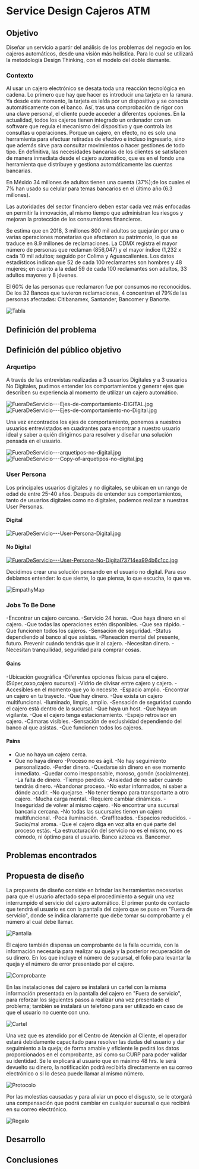 # Service Design Cajeros ATM

## Objetivo
Diseñar un servicio a partir del análisis de los problemas del negocio en los cajeros automáticos, desde una visión más holística. Para lo cual se utilizará la metodología Design Thinking, con el modelo del doble diamante.

### Contexto
Al usar un cajero electrónico se desata toda una reacción tecnológica en cadena. Lo primero que hay que hacer es introducir una tarjeta en la ranura. Ya desde este momento, la tarjeta es leída por un dispositivo y se conecta automáticamente con el banco. Así, tras una comprobación de rigor con una clave personal, el cliente puede acceder a diferentes opciones.
En la actualidad, todos los cajeros tienen integrado un ordenador con un software que regula el mecanismo del dispositivo y que controla las consultas u operaciones. Porque un cajero, en efecto, no es solo una herramienta para efectuar retiradas de efectivo e incluso ingresarlo, sino que además sirve para consultar movimientos o hacer gestiones de todo tipo.
En definitiva, las necesidades bancarias de los clientes se satisfacen de manera inmediata desde el cajero automático, que es en el fondo una herramienta que distribuye y gestiona automáticamente las cuentas bancarias.

En Méxido 34 millones de adultos tienen una cuenta (37%);de los cuales el 7% han usado su celular para temas bancarios en el último año (6.3 millones).

Las autoridades del sector financiero deben estar cada vez más enfocadas en permitir la innovación, al mismo tiempo que administran los riesgos y mejoran la protección de los consumidores financieros.

Se estima que en 2018, 3 millones 800 mil adultos se quejarán por una o varias operaciones monetarias que afectaron su patrimonio, lo que se traduce en 8.9 millones de reclamaciones.
La CDMX registra el mayor número de personas que reclaman (856,047) y el mayor índice (1,232 x cada 10 mil adultos; seguido por Colima y Aguascalientes.
Los datos estadísticos indican que 52 de cada 100 reclamantes son hombres y 48 mujeres; en cuanto a la edad 59 de cada 100 reclamantes son adultos, 33 adultos mayores y 8 jóvenes.

El 60% de las personas que reclamaron fue por consumos no reconocidos. De los 32 Bancos que tuvieron reclamaciones, 4 concentran el 79%de las personas afectadas: Citibanamex, Santander, Bancomer y Banorte.

![Tabla](https://i.ibb.co/dk0mBZy/estadisticas-ATM.png)

## Definición del problema

## Definición del público objetivo
### Arquetipo
A través de las entrevistas realizadas a 3 usuarios Digitales y a 3 usuarios No Digitales, pudimos entender los comportamientos y generar ejes que describen su experiencia al momento de utilizar un cajero automático. 


<img src="https://imgbbb.com/images/2019/06/04/FueraDeServicio---Ejes-de-comportamiento-DIGITAL.jpg" alt="FueraDeServicio---Ejes-de-comportamiento-DIGITAL.jpg" border="0">
<img src="https://imgbbb.com/images/2019/06/04/FueraDeServicio---Ejes-de-comportamiento-no-Digital.jpg" alt="FueraDeServicio---Ejes-de-comportamiento-no-Digital.jpg" border="0">

Una vez encontrados los ejes de comportamiento, ponemos a nuestros usuarios entrevistados en cuadrantes para encontrar a nuestro usuario ideal y saber a quién dirigirnos para resolver y diseñar una solución pensada en el usuario.

<img src="https://imgbbb.com/images/2019/06/04/FueraDeServicio---arquetipos-no-digital.jpg" alt="FueraDeServicio---arquetipos-no-digital.jpg" border="0">
<img src="https://imgbbb.com/images/2019/06/04/FueraDeServicio---Copy-of-arquetipos-no-digital.jpg" alt="FueraDeServicio---Copy-of-arquetipos-no-digital.jpg" border="0">

### User Persona
Los principales usuarios digitales y no digitales, se ubican en un rango de edad de entre 25-40 años. 
Después de entender sus comportamientos, tanto de usuarios digitales como no digitales, podemos realizar a nuestras User Personas.

#### Digital

<img src="https://imgbbb.com/images/2019/06/04/FueraDeServicio---User-Persona-Digital.jpg" alt="FueraDeServicio---User-Persona-Digital.jpg" border="0">

#### No Digital

<a href="https://imgbbb.com/image/w1Llp"><img src="https://imgbbb.com/images/2019/06/04/FueraDeServicio---User-Persona-No-Digital73714ea994b6c1cc.jpg" alt="FueraDeServicio---User-Persona-No-Digital73714ea994b6c1cc.jpg" border="0" /></a>

Decidimos crear una solución pensando en el usuario no digital. Para eso debíamos entender: lo que siente, lo que piensa, lo que escucha, lo que ve.

![EmpathyMap](https://i.ibb.co/YZ8Zh9r/Empathy-map-1.jpg)

### Jobs To Be Done
-Encontrar un cajero cercano.
-Servicio 24 horas.
-Que haya dinero en el cajero.
-Que todas las operaciones estén disponibles.
-Que sea rápido.
-Que funcionen todos los cajeros.
-Sensación de seguridad.
-Status dependiendo al banco al que asistas.
-Planeación mental del presente, futuro. Prevenir cuándo tendrás que ir al cajero.
-Necesitan dinero.
-Necesitan tranquilidad, seguridad para comprar cosas.

#### Gains
-Ubicación geográfica
-Diferentes opciones físicas para el cajero.(Súper,oxxo,cajero sucursal)
-Vidrio de divisar entre cajero y cajero.
-Accesibles en el momento que yo lo necesite.
-Espacio amplio.
-Encontrar un cajero en tu trayecto.
-Que hay dinero.
-Que exista un cajero multifuncional.
-Iluminado, limpio, amplio.
-Sensación de seguridad cuando el cajero está dentro de la sucursal.
-Que haya un host.
-Que haya un vigilante.
-Que el cajero tenga estacionamiento.
-Espejo retrovisor en cajero.
-Cámaras visibles.
-Sensación de exclusividad dependiendo del banco al que asistas.
-Que funcionen todos los cajeros.

#### Pains
- Que no haya un cajero cerca.
- Que no haya dinero
-Proceso no es ágil.
-No hay seguimiento personalizado.
-Perder dinero.
-Quedarse sin dinero en ese momento inmediato.
-Quedar como irresponsable, moroso, gorrón (socialmente).
-La falta de dinero.
-Tiempo perdido.
-Ansiedad de no saber cuándo tendrás dinero.
-Abandonar proceso.
-No estar informados, ni saber a dónde acudir.
-No quejarse.
-No tener tiempo para transportarte a otro cajero.
-Mucha carga mental.
-Requiere cambiar dinámicas.
-Inseguridad de volver al mismo cajero.
-No encontrar una sucursal bancaria cercana.
-No todas las sucursales tienen un cajero multifuncional.
-Poca iluminación.
-Graffiteados.
-Espacios reducidos.
-Sucio/mal aroma.
-Que el cajero diga en voz alta en qué parte del proceso estás.
-La estructuración del servicio no es el mismo, no es cómodo, ni óptimo para el usuario. Banco azteca vs. Bancomer.


## Problemas encontrados

## Propuesta de diseño
La propuesta de diseño consiste en brindar las herramientas necesarias para que el usuario afectado sepa el procedimiento a seguir una vez interrumpido el servicio del cajero automático.
El primer punto de contacto que tendrá el usuario es con la pantalla del cajero que se puso en "Fuera de servicio", donde se indica claramente que debe tomar su comprobante y el número al cual debe llamar.

![Pantalla](https://i.ibb.co/4d7BYQM/pantallas.png)

El cajero también dispensa un comprobante de la falla ocurrida, con la información necesaria para realizar su queja y la posterior recuperación de su dinero. En los que incluye el número de sucursal, el folio para levantar la queja y el número de error presentado por el cajero.

![Comprobante](https://i.ibb.co/dPFWZS1/ticket.png)

En las instalaciones del cajero se instalará un cartel con la misma información presentada en la pantalla del cajero en "Fuera de servicio", para reforzar los siguientes pasos a realizar una vez presentado el problema; también se instalará un telefóno para ser utilizado en caso de que el usuario no cuente con uno.

![Cartel](https://i.ibb.co/VTMnfWH/proto.png)

Una vez que es atendido por el Centro de Atención al Cliente, el operador estará debidamente capacitado para resolver las dudas del usuario y dar seguimiento a la queja; de forma amable y eficiente le pedirá los datos proporcionados en el comprobante, así como su CURP para poder validar su identidad. Se le explicará al usuario que en máximo 48 hrs. le será devuelto su dinero, la notificación podrá recibirla directamente en su correo electrónico o si lo desea puede llamar al mismo número.

![Protocolo](https://i.ibb.co/kyy4BXF/proto2.png)

Por las molestias causadas y para aliviar un poco el disgusto, se le otorgará una compensación que podrá cambiar en cualquier sucursal o que recibirá en su correo electrónico.

![Regalo](https://i.ibb.co/yPHv3tT/bono.png)



## Desarrollo

## Conclusiones
